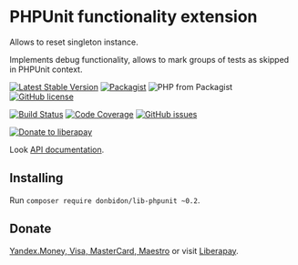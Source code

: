 # PHPUnit functionality extension
Allows to reset singleton instance.

Implements debug functionality, allows to mark groups of tests as skipped  in PHPUnit context.

[![Latest Stable Version](https://img.shields.io/packagist/v/donbidon/lib-phpunit.svg?style=flat-square)](https://packagist.org/packages/donbidon/lib-phpunit)
[![Packagist](https://img.shields.io/packagist/dt/donbidon/lib-phpunit.svg)](https://packagist.org/packages/donbidon/lib-phpunit)
![PHP from Packagist](https://img.shields.io/packagist/php-v/donbidon/lib-phpunit.svg)
[![GitHub license](https://img.shields.io/github/license/donbidon/lib-phpunit.svg)](https://github.com/donbidon/lib-phpunit/blob/master/LICENSE)

[![Build Status](https://travis-ci.com/donbidon/lib-phpunit.svg?branch=master)](https://travis-ci.com/donbidon/lib-phpunit)
[![Code Coverage](https://codecov.io/gh/donbidon/lib-phpunit/branch/master/graph/badge.svg)](https://codecov.io/gh/donbidon/lib-phpunit)
[![GitHub issues](https://img.shields.io/github/issues-raw/donbidon/lib-phpunit.svg)](https://github.com/donbidon/lib-phpunit/issues)

[![Donate to liberapay](http://img.shields.io/liberapay/receives/don.bidon.svg?logo=liberapay)](https://liberapay.com/don.bidon/donate)

Look [API documentation](https://donbidon.github.io/docs/packages/lib-phpunit/).

## Installing
Run `composer require donbidon/lib-phpunit ~0.2`.

## Donate
[Yandex.Money, Visa, MasterCard, Maestro](https://money.yandex.ru/to/41001351141494) or visit [Liberapay](https://liberapay.com/don.bidon/donate).
